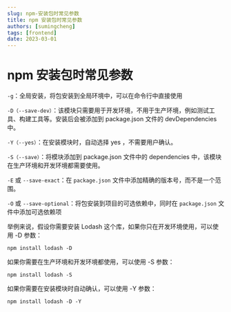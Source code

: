 ```yaml
---
slug: npm-安装包时常见参数
title: npm 安装包时常见参数
authors: [sumingcheng]
tags: [frontend]
date: 2023-03-01
---
```


# npm 安装包时常见参数

`-g`：全局安装，将包安装到全局环境中，可以在命令行中直接使用

`-D（--save-dev）`：该模块只需要用于开发环境，不用于生产环境，例如测试工具、构建工具等。安装后会被添加到 package.json 文件的 devDependencies 中。

`-Y（--yes）`：在安装模块时，自动选择 yes ，不需要用户确认。

`-S（--save）`：将模块添加到 package.json 文件中的 dependencies 中，该模块在生产环境和开发环境都需要使用。

`-E` 或 `--save-exact`：在 `package.json` 文件中添加精确的版本号，而不是一个范围。

`-O` 或 `--save-optional`：将包安装到项目的可选依赖中，同时在 `package.json` 文件中添加可选依赖项

举例来说，假设你需要安装 Lodash 这个库，如果你只在开发环境使用，可以使用 -D 参数：

```
npm install lodash -D
```

如果你需要在生产环境和开发环境都使用，可以使用 -S 参数：

```
npm install lodash -S
```

如果你需要在安装模块时自动确认，可以使用 -Y 参数：

```
npm install lodash -D -Y
```
